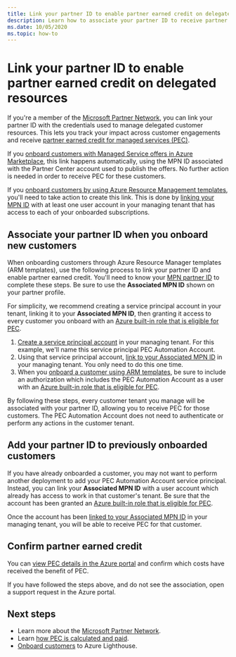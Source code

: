 ```yaml
---
title: Link your partner ID to enable partner earned credit on delegated resources
description: Learn how to associate your partner ID to receive partner earned credit (PEC) on customer resources you manage through Azure Lighthouse.
ms.date: 10/05/2020
ms.topic: how-to
---
```


# Link your partner ID to enable partner earned credit on delegated resources

If you're a member of the [Microsoft Partner Network](https://partner.microsoft.com/), you can link your partner ID with the credentials used to manage delegated customer resources. This lets you track your impact across customer engagements and receive [partner earned credit for managed services (PEC)](/partner-center/partner-earned-credit).

If you [onboard customers with Managed Service offers in Azure Marketplace](publish-managed-services-offers.md), this link happens automatically, using the MPN ID associated with the Partner Center account used to publish the offers. No further action is needed in order to receive PEC for these customers.

If you [onboard customers by using Azure Resource Management templates](onboard-customer.md), you'll need to take action to create this link. This is done by [linking your MPN ID](../../cost-management-billing/manage/link-partner-id.md) with at least one user account in your managing tenant that has access to each of your onboarded subscriptions.

## Associate your partner ID when you onboard new customers

When onboarding customers through Azure Resource Manager templates (ARM templates), use the following process to link your partner ID and enable partner earned credit. You'll need to know your [MPN partner ID](/partner-center/partner-center-account-setup#locate-your-mpn-id) to complete these steps. Be sure to use the **Associated MPN ID** shown on your partner profile.

For simplicity, we recommend creating a service principal account in your tenant, linking it to your **Associated MPN ID**, then granting it access to every customer you onboard with an [Azure built-in role that is eligible for PEC](/partner-center/azure-roles-perms-pec).

1. [Create a service principal account](../../active-directory/develop/howto-authenticate-service-principal-powershell.md) in your managing tenant. For this example, we'll name this service principal PEC Automation Account.
1. Using that service principal account, [link to your Associated MPN ID](../../cost-management-billing/manage/link-partner-id.md#link-to-a-partner-id) in your managing tenant. You only need to do this one time.
1. When you [onboard a customer using ARM templates](onboard-customer.md), be sure to include an authorization which includes the PEC Automation Account as a user with an [Azure built-in role that is eligible for PEC](/partner-center/azure-roles-perms-pec).

By following these steps, every customer tenant you manage will be associated with your partner ID, allowing you to receive PEC for those customers. The PEC Automation Account does not need to authenticate or perform any actions in the customer tenant.

## Add your partner ID to previously onboarded customers

If you have already onboarded a customer, you may not want to perform another deployment to add your PEC Automation Account service principal. Instead, you can link your **Associated MPN ID** with a user account which already has access to work in that customer's tenant. Be sure that the account has been granted an [Azure built-in role that is eligible for PEC](/partner-center/azure-roles-perms-pec).

Once the account has been [linked to your Associated MPN ID](../../cost-management-billing/manage/link-partner-id.md#link-to-a-partner-id) in your managing tenant, you will be able to receive PEC for that customer.

## Confirm partner earned credit

You can [view PEC details in the Azure portal](/partner-center/partner-earned-credit-explanation#azure-cost-management) and confirm which costs have received the benefit of PEC.

If you have followed the steps above, and do not see the association, open a support request in the Azure portal.

## Next steps

- Learn more about the [Microsoft Partner Network](/partner-center/mpn-overview).
- Learn [how PEC is calculated and paid](/partner-center/partner-earned-credit-explanation).
- [Onboard customers](onboard-customer.md) to Azure Lighthouse.